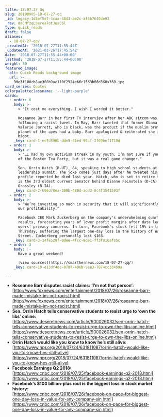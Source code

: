 ```yaml
---
title: 18.07.27 Qq
slug: 20190905-18-07-27-qq
_id: legacy-1d8ef5e7-4caa-4843-ae2c-af6b7640de93
_rev: 0aCMfzqL0erea7otJuaC6l
type: quick_reads
draft: false
aliases:
  - 18-07-27-qq/
_createdAt: '2018-07-27T11:55:44Z'
_updatedAt: '2021-03-26T17:45:54Z'
date: '2018-07-27T11:55:44+00:00'
lastmod: '2018-07-27T11:55:44+00:00'
weight: 50
featured_image:
  alt: Quick Reads background image
  url: >-
    30e3f100cb8ae300b9ac110f2924e66c1563b66d360x360.jpg
card_series: Quotes
colorpaletteclassname: '--light-purple'
cards:
  - order: 0
    body: >-
      > "It cost me everything. I wish I worded it better."  
        
      Roseanne Barr in her first TV interview after her ABC sitcom was canceled
      following a racist tweet. In May, Barr tweeted that former Obama official
      Valerie Jarrett, who is black, was the product if the muslim brotherhood &
      planet of the apes had a baby. Barr apologized & reiterated she is not a
      bigot.
    _key: card-1-ee7d896b-dde5-41ed-96cf-2f09bef1710d
  - order: 1
    body: >-
      > "…I had my own activism streak in my youth. I’m not sure if you’ve heard
      of the Boston Tea Party, but it was a real game changer."  
        
      Sen. Orrin Hatch (R-UT), 84, speaking to high school students at a
      leadership summit. The joke comes just days after he tweeted his Google
      profile reported he died last year. Hatch, who is set to retire this year,
      is the 3rd oldest current Senator behind Dianne Feinstein (D-CA) & Chuck
      Grassley (R-IA).
    _key: card-2-696d78ea-300b-480d-add2-8c4f3541593f
  - order: 2
    body: >-
      > “We’re investing so much in security that it will significantly impact
      our profitability.”  
        
      Facebook CEO Mark Zuckerberg on the company's underwhelming quarterly
      results, forecasting years of lower profit margins after data leaks and
      users' privacy concerns. In turn, Facebook's stock fell 19% in trading
      Thursday, suffering the largest one-day loss in the history of Wall
      Street. Zuckerberg personally lost $16B.
    _key: card-3-14fe529f-0dee-4fcc-8de1-ff3f816af8bc
  - order: 3
    body: |-
      Have a great weekend!

      [view sources](https://smarthernews.com/18-07-27-qq/)
    _key: card-10-e13df4de-0787-496b-9ee3-7874cc334b9a

---
```

* **Roseanne Barr disputes racist claims: ‘I’m not that person’:**  
[http://www.foxnews.com/entertainment/2018/07/26/roseanne-barr-made-mistake-im-not-racist.html](http://www.foxnews.com/entertainment/2018/07/26/roseanne-barr-made-mistake-im-not-racist.html)
* **Sen. Orrin Hatch tells conservative students to resist urge to ‘own the libs’ online:**  
[https://www.deseretnews.com/article/900026032/sen-orrin-hatch-tells-conservative-students-to-resist-urge-to-own-the-libs-online.html](https://www.deseretnews.com/article/900026032/sen-orrin-hatch-tells-conservative-students-to-resist-urge-to-own-the-libs-online.html)
* **Orrin Hatch would like you know to know he’s still alive:**  
[https://www.npr.org/2018/07/24/631811087/orrin-hatch-would-like-you-to-know-hes-still-alive](https://www.npr.org/2018/07/24/631811087/orrin-hatch-would-like-you-to-know-hes-still-alive)
* **Facebook Earnings Q2 2018:**  
[https://www.cnbc.com/2018/07/25/facebook-earnings-q2-2018.html](https://www.cnbc.com/2018/07/25/facebook-earnings-q2-2018.html)
* **Facebook’s $100 billion-plus rout is the biggest loss in stock market history:**  
[https://www.cnbc.com/2018/07/26/facebook-on-pace-for-biggest-one-day-loss-in-value-for-any-company-sin.html](https://www.cnbc.com/2018/07/26/facebook-on-pace-for-biggest-one-day-loss-in-value-for-any-company-sin.html)